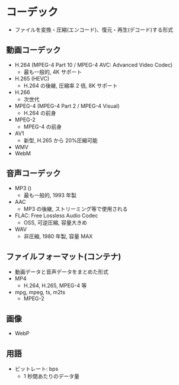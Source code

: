 # コーデック

- ファイルを変換・圧縮(エンコード)、復元・再生(デコード)する形式

## 動画コーデック

- H.264 (MPEG-4 Part 10 / MPEG-4 AVC: Advanced Video Codec)
  - 最も一般的, 4K サポート
- H.265 (HEVC)
  - H.264 の後継, 圧縮率 2 倍, 8K サポート
- H.266
  - 次世代
- MPEG-4 (MPEG-4 Part 2 / MPEG-4 Visual)
  - H.264 の前身
- MPEG-2
  - MPEG-4 の前身
- AV1
  - 新型, H.265 から 20%圧縮可能
- WMV
- WebM

## 音声コーデック

- MP3 ()
  - 最も一般的, 1993 年製
- AAC
  - MP3 の後継, ストリーミング等で使用される
- FLAC: Free Lossless Audio Codec
  - OSS, 可逆圧縮, 容量大きめ
- WAV
  - 非圧縮, 1980 年製, 容量 MAX

## ファイルフォーマット(コンテナ)

- 動画データと音声データをまとめた形式
- MP4
  - H.264, H.265, MPEG-4 等
- mpg, mpeg, ts, m2ts
  - MPEG-2

## 画像

- WebP

## 用語

- ビットレート: bps
  - 1 秒間あたりのデータ量
